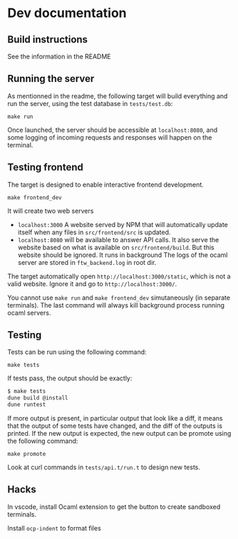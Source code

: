 Dev documentation
=================

Build instructions
------------------

See the information in the README

Running the server
------------------

As mentionned in the readme, the following target will build everything
and run the server, using the test database in `tests/test.db`:

```
make run
```

Once launched, the server should be accessible at `localhost:8080`, and some
logging of incoming requests and responses will happen on the terminal.

Testing frontend
----------------

The target is designed to enable interactive frontend development.

```
make frontend_dev
```

It will create two web servers

* `localhost:3000` A website served by NPM that will automatically
update itself when any files in `src/frontend/src` is updated.
* `localhost:8080` will be available to answer API calls.
It also serve the website based on what is available on `src/frontend/build`.
But this website should be ignored. It runs in background
The logs of the ocaml server are stored in `ftw_backend.log` in root dir.

The target automatically open `http://localhost:3000/static`,
which is not a valid website. Ignore it and go to `http://localhost:3000/`.

You cannot use `make run` and `make frontend_dev` simutaneously
(in separate terminals).
The last command will always kill background process running ocaml servers.


Testing
-------

Tests can be run using the following command:

```
make tests
```

If tests pass, the output should be exactly:

```sh
$ make tests
dune build @install
dune runtest
```

If more output is present, in particular output that look like a diff, it means
that the output of some tests have changed, and the diff of the outputs is
printed. If the new output is expected, the new output can be promote using the
following command:

```
make promote
```

Look at curl commands in `tests/api.t/run.t` to design new tests.


Hacks
-----

In vscode, install Ocaml extension to get the button to create sandboxed terminals.

Install `ocp-indent` to format files